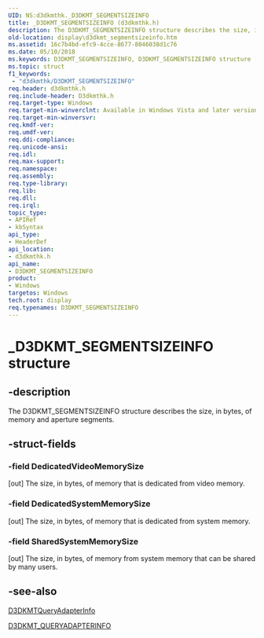 ```yaml
---
UID: NS:d3dkmthk._D3DKMT_SEGMENTSIZEINFO
title: _D3DKMT_SEGMENTSIZEINFO (d3dkmthk.h)
description: The D3DKMT_SEGMENTSIZEINFO structure describes the size, in bytes, of memory and aperture segments.
old-location: display\d3dkmt_segmentsizeinfo.htm
ms.assetid: 16c7b4bd-efc9-4cce-8677-8046038d1c76
ms.date: 05/10/2018
ms.keywords: D3DKMT_SEGMENTSIZEINFO, D3DKMT_SEGMENTSIZEINFO structure [Display Devices], OpenGL_Structs_bdb19184-37f0-4341-b8bb-41011f6cb6b3.xml, _D3DKMT_SEGMENTSIZEINFO, d3dkmthk/D3DKMT_SEGMENTSIZEINFO, display.d3dkmt_segmentsizeinfo
ms.topic: struct
f1_keywords:
 - "d3dkmthk/D3DKMT_SEGMENTSIZEINFO"
req.header: d3dkmthk.h
req.include-header: D3dkmthk.h
req.target-type: Windows
req.target-min-winverclnt: Available in Windows Vista and later versions of the Windows operating systems.
req.target-min-winversvr: 
req.kmdf-ver: 
req.umdf-ver: 
req.ddi-compliance: 
req.unicode-ansi: 
req.idl: 
req.max-support: 
req.namespace: 
req.assembly: 
req.type-library: 
req.lib: 
req.dll: 
req.irql: 
topic_type:
- APIRef
- kbSyntax
api_type:
- HeaderDef
api_location:
- d3dkmthk.h
api_name:
- D3DKMT_SEGMENTSIZEINFO
product:
- Windows
targetos: Windows
tech.root: display
req.typenames: D3DKMT_SEGMENTSIZEINFO
---
```


# _D3DKMT_SEGMENTSIZEINFO structure


## -description


The D3DKMT_SEGMENTSIZEINFO structure describes the size, in bytes, of memory and aperture segments.


## -struct-fields




### -field DedicatedVideoMemorySize

[out] The size, in bytes, of memory that is dedicated from video memory.


### -field DedicatedSystemMemorySize

[out] The size, in bytes, of memory that is dedicated from system memory.


### -field SharedSystemMemorySize

[out] The size, in bytes, of memory from system memory that can be shared by many users.


## -see-also




<a href="https://docs.microsoft.com/windows-hardware/drivers/ddi/d3dkmthk/nf-d3dkmthk-d3dkmtqueryadapterinfo">D3DKMTQueryAdapterInfo</a>



<a href="https://docs.microsoft.com/windows-hardware/drivers/ddi/d3dkmthk/ns-d3dkmthk-_d3dkmt_queryadapterinfo">D3DKMT_QUERYADAPTERINFO</a>
 

 

